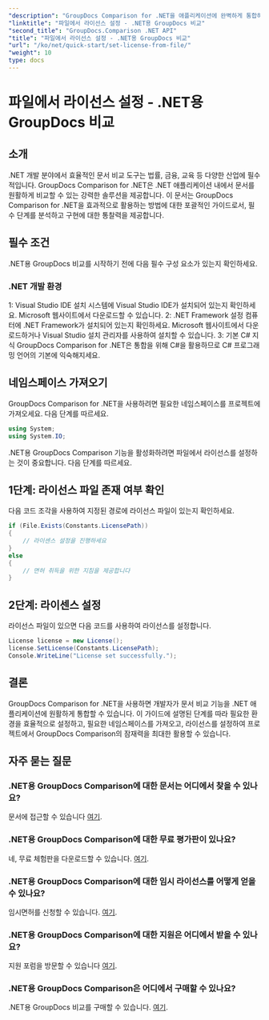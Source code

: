 ```yaml
---
"description": "GroupDocs Comparison for .NET을 애플리케이션에 완벽하게 통합하는 방법을 알아보세요. 네임스페이스를 설정하고, 가져오고, 문서를 간편하게 비교할 수 있습니다."
"linktitle": "파일에서 라이선스 설정 - .NET용 GroupDocs 비교"
"second_title": "GroupDocs.Comparison .NET API"
"title": "파일에서 라이선스 설정 - .NET용 GroupDocs 비교"
"url": "/ko/net/quick-start/set-license-from-file/"
"weight": 10
type: docs
---
```

# 파일에서 라이선스 설정 - .NET용 GroupDocs 비교

## 소개
.NET 개발 분야에서 효율적인 문서 비교 도구는 법률, 금융, 교육 등 다양한 산업에 필수적입니다. GroupDocs Comparison for .NET은 .NET 애플리케이션 내에서 문서를 원활하게 비교할 수 있는 강력한 솔루션을 제공합니다. 이 문서는 GroupDocs Comparison for .NET을 효과적으로 활용하는 방법에 대한 포괄적인 가이드로서, 필수 단계를 분석하고 구현에 대한 통찰력을 제공합니다.
## 필수 조건
.NET용 GroupDocs 비교를 시작하기 전에 다음 필수 구성 요소가 있는지 확인하세요.
### .NET 개발 환경
1: Visual Studio IDE 설치
시스템에 Visual Studio IDE가 설치되어 있는지 확인하세요. Microsoft 웹사이트에서 다운로드할 수 있습니다.
2: .NET Framework 설정
컴퓨터에 .NET Framework가 설치되어 있는지 확인하세요. Microsoft 웹사이트에서 다운로드하거나 Visual Studio 설치 관리자를 사용하여 설치할 수 있습니다.
3: 기본 C# 지식
GroupDocs Comparison for .NET은 통합을 위해 C#을 활용하므로 C# 프로그래밍 언어의 기본에 익숙해지세요.

## 네임스페이스 가져오기
GroupDocs Comparison for .NET을 사용하려면 필요한 네임스페이스를 프로젝트에 가져오세요. 다음 단계를 따르세요.
```csharp
using System;
using System.IO;
```

.NET용 GroupDocs Comparison 기능을 활성화하려면 파일에서 라이선스를 설정하는 것이 중요합니다. 다음 단계를 따르세요.
## 1단계: 라이선스 파일 존재 여부 확인
다음 코드 조각을 사용하여 지정된 경로에 라이선스 파일이 있는지 확인하세요.
```csharp
if (File.Exists(Constants.LicensePath))
{
    // 라이센스 설정을 진행하세요
}
else
{
    // 면허 취득을 위한 지침을 제공합니다
}
```
## 2단계: 라이센스 설정
라이선스 파일이 있으면 다음 코드를 사용하여 라이선스를 설정합니다.
```csharp
License license = new License();
license.SetLicense(Constants.LicensePath);
Console.WriteLine("License set successfully.");
```

## 결론
GroupDocs Comparison for .NET을 사용하면 개발자가 문서 비교 기능을 .NET 애플리케이션에 원활하게 통합할 수 있습니다. 이 가이드에 설명된 단계를 따라 필요한 환경을 효율적으로 설정하고, 필요한 네임스페이스를 가져오고, 라이선스를 설정하여 프로젝트에서 GroupDocs Comparison의 잠재력을 최대한 활용할 수 있습니다.
## 자주 묻는 질문
### .NET용 GroupDocs Comparison에 대한 문서는 어디에서 찾을 수 있나요?
문서에 접근할 수 있습니다 [여기](https://tutorials.groupdocs.com/comparison/net/).
### .NET용 GroupDocs Comparison에 대한 무료 평가판이 있나요?
네, 무료 체험판을 다운로드할 수 있습니다. [여기](https://releases.groupdocs.com/).
### .NET용 GroupDocs Comparison에 대한 임시 라이선스를 어떻게 얻을 수 있나요?
임시면허를 신청할 수 있습니다. [여기](https://purchase.groupdocs.com/temporary-license/).
### .NET용 GroupDocs Comparison에 대한 지원은 어디에서 받을 수 있나요?
지원 포럼을 방문할 수 있습니다 [여기](https://forum.groupdocs.com/c/comparison/12).
### .NET용 GroupDocs Comparison은 어디에서 구매할 수 있나요?
.NET용 GroupDocs 비교를 구매할 수 있습니다. [여기](https://purchase.groupdocs.com/buy).